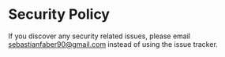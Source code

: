 # Security Policy

If you discover any security related issues, please email sebastianfaber90@gmail.com instead of using the issue tracker.
